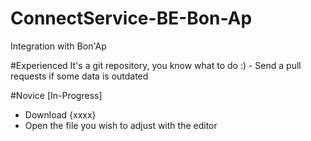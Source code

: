 # ConnectService-BE-Bon-Ap
Integration with Bon'Ap

#Experienced
It's a git repository, you know what to do :) - Send a pull requests if some data is outdated

#Novice [In-Progress]
- Download {xxxx}
- Open the file you wish to adjust with the editor
